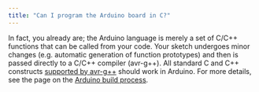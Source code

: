 ```yaml
---
title: "Can I program the Arduino board in C?"
---
```


In fact, you already are; the Arduino language is merely a set of C/C++ functions that can be called from your code. Your sketch undergoes minor changes (e.g. automatic generation of function prototypes) and then is passed directly to a C/C++ compiler (avr-g++). All standard C and C++ constructs [supported by avr-g++](http://www.nongnu.org/avr-libc/user-manual/FAQ.html#faq_cplusplus) should work in Arduino. For more details, see the page on the [Arduino build process](https://arduino.github.io/arduino-cli/latest/sketch-build-process/).
